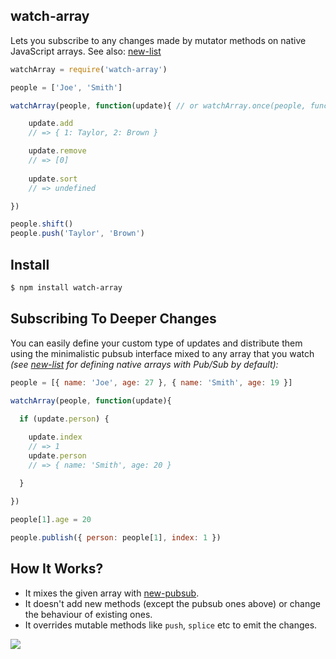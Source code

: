 ## watch-array

Lets you subscribe to any changes made by mutator methods on native JavaScript arrays. See also: [new-list](http://github.com/azer/new-list)

```js
watchArray = require('watch-array')

people = ['Joe', 'Smith']

watchArray(people, function(update){ // or watchArray.once(people, function(update){

    update.add
    // => { 1: Taylor, 2: Brown }

    update.remove
    // => [0]
    
    update.sort
    // => undefined

})

people.shift()
people.push('Taylor', 'Brown')
```

## Install

```bash
$ npm install watch-array
```

## Subscribing To Deeper Changes

You can easily define your custom type of updates and distribute them using the minimalistic pubsub interface mixed to
any array that you watch *(see [new-list](http://github.com/azer/new-list) for defining native arrays with Pub/Sub by default):*

```js
people = [{ name: 'Joe', age: 27 }, { name: 'Smith', age: 19 }]

watchArray(people, function(update){
    
  if (update.person) {

    update.index
    // => 1
    update.person
    // => { name: 'Smith', age: 20 }

  }
  
})

people[1].age = 20

people.publish({ person: people[1], index: 1 })
```

## How It Works?

* It mixes the given array with [new-pubsub](http://github.com/azer/new-pubsub). 
* It doesn't add new methods (except the pubsub ones above) or change the behaviour of existing ones.
* It overrides mutable methods like `push`, `splice` etc to emit the changes.

![](https://dl.dropboxusercontent.com/s/vg71zdk29kckx04/npmel_12.jpg)
